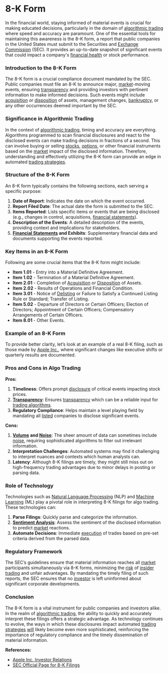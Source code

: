 # 8-K Form

In the financial world, staying informed of material events is crucial for making educated decisions, particularly in the domain of [algorithmic trading](../a/algorithmic_trading.md) where speed and accuracy are paramount. One of the essential tools for maintaining this awareness is the 8-K form, a report that public companies in the United States must submit to the Securities and [Exchange](../e/exchange.md) [Commission](../c/commission.md) (SEC). It provides an up-to-date snapshot of significant events that could impact a company's [financial health](../f/financial_health.md) or stock performance.

### Introduction to the 8-K Form

The 8-K form is a crucial compliance document mandated by the SEC. Public companies must file an 8-K to announce major, [market](../m/market.md)-moving events, ensuring [transparency](../t/transparency.md) and providing investors with pertinent information to make informed decisions. Such events might include [acquisition](../a/acquisition.md) or [disposition](../d/disposition.md) of assets, management changes, [bankruptcy](../b/bankruptcy.md), or any other occurrences deemed important by the SEC.

### Significance in Algorithmic Trading

In the context of [algorithmic trading](../a/algorithmic_trading.md), timing and accuracy are everything. Algorithms programmed to scan financial disclosures and react to the disclosed events can make trading decisions in fractions of a second. This can involve buying or selling [stocks](../s/stock.md), [options](../o/options.md), or other financial instruments based on the [market](../m/market.md) impact of the disclosed information. Therefore, understanding and effectively utilizing the 8-K form can provide an edge in automated [trading strategies](../t/trading_strategies.md).

### Structure of the 8-K Form

An 8-K form typically contains the following sections, each serving a specific purpose:

1. **Date of Report**: Indicates the date on which the event occurred.
2. **Report Filed Date**: The actual date the form is submitted to the SEC.
3. **Items Reported**: Lists specific items or events that are being disclosed (e.g., changes in control, acquisitions, [financial statements](../f/financial_statements.md)).
4. **Description of the Events**: A detailed description of the events, providing context and implications for stakeholders.
5. **[Financial Statements](../f/financial_statements.md) and Exhibits**: Supplementary financial data and documents supporting the events reported.

### Key Items in an 8-K Form

Following are some crucial items that the 8-K form might include:

- **Item 1.01** - Entry into a Material Definitive Agreement.
- **Item 1.02** - Termination of a Material Definitive Agreement.
- **Item 2.01** - Completion of [Acquisition](../a/acquisition.md) or [Disposition](../d/disposition.md) of Assets.
- **Item 2.02** - Results of Operations and Financial Condition.
- **Item 3.01** - Notice of [Delisting](../d/delisting.md) or Failure to Satisfy a Continued Listing Rule or Standard; Transfer of Listing.
- **Item 5.02** - Departure of Directors or Certain Officers; Election of Directors; Appointment of Certain Officers; Compensatory Arrangements of Certain Officers.
- **Item 8.01** - Other Events.

### Example of an 8-K Form

To provide better clarity, let’s look at an example of a real 8-K filing, such as those made by [Apple Inc.](https://www.apple.com/investor-relations/sec-filings/), where significant changes like executive shifts or quarterly results are documented. 

### Pros and Cons in Algo Trading

**Pros:**

1. **Timeliness**: Offers prompt [disclosure](../d/disclosure.md) of critical events impacting stock prices.
2. **[Transparency](../t/transparency.md)**: Ensures [transparency](../t/transparency.md) which can be a reliable input for [trading algorithms](../t/trading_algorithms.md).
3. **Regulatory Compliance**: Helps maintain a level playing field by mandating all [listed](../l/listed.md) companies to disclose significant events.

**Cons:**

1. **[Volume](../v/volume.md) and [Noise](../n/noise.md)**: The sheer amount of data can sometimes include [noise](../n/noise.md), requiring sophisticated algorithms to filter out irrelevant information.
2. **Interpretation Challenges**: Automated systems may find it challenging to interpret nuances and contexts which human analysts can.
3. **Latency**: Although 8-K filings are timely, they might still miss out on high-frequency trading advantages due to minor delays in posting or parsing data.

### Role of Technology

Technologies such as [Natural Language Processing](../n/natural_language_processing_(nlp)_in_trading.md) (NLP) and [Machine Learning](../m/machine_learning.md) (ML) play a pivotal role in interpreting 8-K filings for algo trading. These technologies can:

1. **Parse Filings**: Quickly parse and categorize the information.
2. **[Sentiment Analysis](../s/sentiment_analysis.md)**: Assess the sentiment of the disclosed information to predict [market](../m/market.md) reactions.
3. **Automate Decisions**: Immediate [execution](../e/execution.md) of trades based on pre-set criteria derived from the parsed data.

### Regulatory Framework

The SEC’s guidelines ensure that material information reaches all [market](../m/market.md) participants simultaneously via 8-K forms, minimizing the [risk](../r/risk.md) of [insider trading](../i/insider.md) and unfair advantages. By mandating the timely filing of such reports, the SEC ensures that no [investor](../i/investor.md) is left uninformed about significant corporate developments.

### Conclusion

The 8-K form is a vital instrument for public companies and investors alike. In the realm of [algorithmic trading](../a/algorithmic_trading.md), the ability to quickly and accurately interpret these filings offers a strategic advantage. As technology continues to evolve, the ways in which these disclosures impact automated [trading strategies](../t/trading_strategies.md) [will](../w/will.md) likely become even more sophisticated, reinforcing the importance of regulatory compliance and the timely dissemination of material information.

**References:**

- [Apple Inc. Investor Relations](https://www.apple.com/investor-relations/sec-filings/)
- [SEC Official Page for 8-K Filings](https://www.sec.gov)